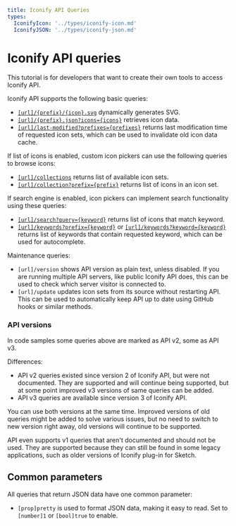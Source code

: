 ```yaml
title: Iconify API Queries
types:
  IconifyIcon: '../types/iconify-icon.md'
  IconifyJSON: '../types/iconify-json.md'
```

# Iconify API queries

This tutorial is for developers that want to create their own tools to access Iconify API.

Iconify API supports the following basic queries:

- [`[url]/{prefix}/{icon}.svg`](./svg.md) dynamically generates SVG.
- [`[url]/{prefix}.json?icons={icons}`](./icon-data.md) retrieves icon data.
- [`[url]/last-modified?prefixes={prefixes}`](./last-modified.md) returns last modification time of requested icon sets, which can be used to invalidate old icon data cache.

If list of icons is enabled, custom icon pickers can use the following queries to browse icons:

- [`[url]/collections`](./collections.md) returns list of available icon sets.
- [`[url]/collection?prefix={prefix}`](./collection.md) returns list of icons in an icon set.

If search engine is enabled, icon pickers can implement search functionality using these queries:

- [`[url]/search?query={keyword}`](./search.md) returns list of icons that match keyword.
- [`[url]/keywords?prefix={keyword}`](./keywords.md) or [`[url]/keywords?keyword={keyword}`](./keywords.md) returns list of keywords that contain requested keyword, which can be used for autocomplete.

Maintenance queries:

- `[url]/version` shows API version as plain text, unless disabled. If you are running multiple API servers, like public Iconify API does, this can be used to check which server visitor is connected to.
- `[url]/update` updates icon sets from its source without restarting API. This can be used to automatically keep API up to date using GitHub hooks or similar methods.

### API versions

In code samples some queries above are marked as API v2, some as API v3.

Differences:

- API v2 queries existed since version 2 of Iconify API, but were not documented. They are supported and will continue being supported, but at some point improved v3 versions of same queries can be added.
- API v3 queries are available since version 3 of Iconify API.

You can use both versions at the same time. Improved versions of old queries might be added to solve various issues, but no need to switch to new version right away, old versions will continue to be supported.

API even supports v1 queries that aren't documented and should not be used. They are supported because they can still be found in some legacy applications, such as older versions of Iconify plug-in for Sketch.

## Common parameters

All queries that return JSON data have one common parameter:

- `[prop]pretty` is used to format JSON data, making it easy to read. Set to `[number]1` or `[bool]true` to enable.
